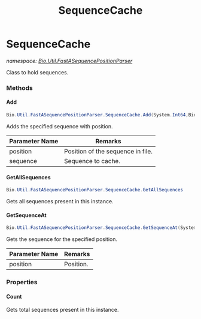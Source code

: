 ﻿---
title: SequenceCache
---

# SequenceCache
_namespace: [Bio.Util.FastASequencePositionParser](N-Bio.Util.FastASequencePositionParser.html)_

Class to hold sequences.

### Methods

#### Add
```csharp
Bio.Util.FastASequencePositionParser.SequenceCache.Add(System.Int64,Bio.ISequence)
```
Adds the specified sequence with position.

|Parameter Name|Remarks|
|--------------|-------|
|position|Position of the sequence in file.|
|sequence|Sequence to cache.|


#### GetAllSequences
```csharp
Bio.Util.FastASequencePositionParser.SequenceCache.GetAllSequences
```
Gets all sequences present in this instance.

#### GetSequenceAt
```csharp
Bio.Util.FastASequencePositionParser.SequenceCache.GetSequenceAt(System.Int64)
```
Gets the sequence for the specified position.

|Parameter Name|Remarks|
|--------------|-------|
|position|Position.|




### Properties

#### Count
Gets total sequences present in this instance.

